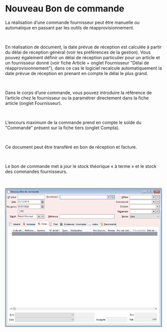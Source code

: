 # Nouveau Bon de commande


La réalisation d’une commande fournisseur peut être manuelle ou automatique 
 en passant par les outils de réapprovisionnement.


 


En réalisation de document, la date prévue de réception est calculée 
 à partir du délai de réception général (voir les préférences de la gestion). 
 Vous pouvez également définir un délai de réception particulier pour un 
 article et un fournisseur donné (voir fiche Article + onglet Fournisseur 
 "Délai de réapprovisionnement"), dans ce cas le logiciel recalcule 
 automatiquement la date prévue de réception en prenant en compte le délai 
 le plus grand.


 


Dans le corps d’une commande, vous pouvez introduire la référence de 
 l’article chez le fournisseur ou la paramétrer directement dans la fiche 
 article (onglet Fournisseur).


 


L’encours maximum de la commande prend en compte le solde du "Commandé" 
 présent sur la fiche tiers (onglet Compta).


 


Ce document peut être transféré en bon de réception et facture.


 


Le bon de commande met à jour le stock théorique « à terme » 
 et le stock des commandes fournisseurs.


 


![](BonCommande.png)


